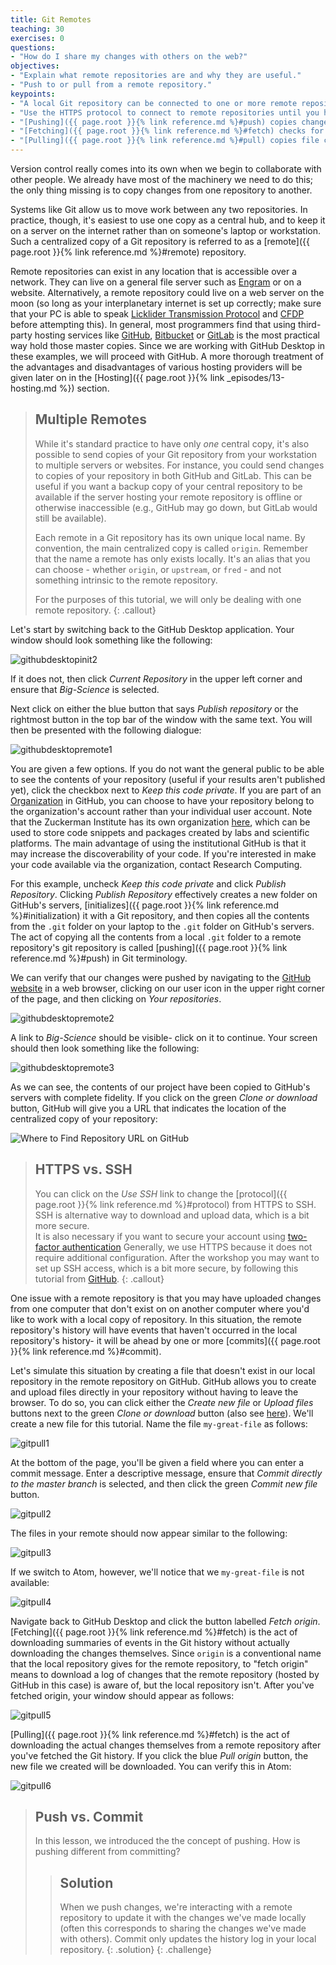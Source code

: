 ```yaml
---
title: Git Remotes
teaching: 30
exercises: 0
questions:
- "How do I share my changes with others on the web?"
objectives:
- "Explain what remote repositories are and why they are useful."
- "Push to or pull from a remote repository."
keypoints:
- "A local Git repository can be connected to one or more remote repositories."
- "Use the HTTPS protocol to connect to remote repositories until you have learned how to set up SSH."
- "[Pushing]({{ page.root }}{% link reference.md %}#push) copies changes from a local repository to a remote repository."
- "[Fetching]({{ page.root }}{% link reference.md %}#fetch) checks for changes in the history of a remote repository and copies data about those historical events to a local repository."
- "[Pulling]({{ page.root }}{% link reference.md %}#pull) copies file changes from a remote repository to a local repository."
---
```


Version control really comes into its own when we begin to collaborate with
other people.  We already have most of the machinery we need to do this; the
only thing missing is to copy changes from one repository to another.

Systems like Git allow us to move work between any two repositories.  In
practice, though, it's easiest to use one copy as a central hub, and to keep it
on a server on the internet rather than on someone's laptop or workstation.
Such a centralized copy of a Git repository is referred to as a [remote]({{ page.root }}{% link reference.md %}#remote) repository.

Remote repositories can exist in any location that is accessible over a network.
They can live on a general file server such as [Engram](https://confluence.columbia.edu/confluence/display/zmbbi/Engram%3A+Research+Data+Storage) or on a website.  Alternatively, a remote repository could live on a web server on the moon (so long as your interplanetary internet is set up correctly; make sure that your PC is able to speak [Licklider Transmission Protocol](https://en.wikipedia.org/wiki/Licklider_Transmission_Protocol) and [CFDP](https://en.wikipedia.org/wiki/CCSDS_File_Delivery_Protocol) before attempting this).
In general, most programmers find that using third-party hosting
services like [GitHub](https://github.com), [Bitbucket](https://bitbucket.org) or
[GitLab](https://gitlab.com/) is the most practical way hold those master copies.  Since we are working
with GitHub Desktop in these examples, we will proceed with GitHub.  A more thorough treatment of the
advantages and disadvantages of various hosting providers will be given later on in the [Hosting]({{ page.root }}{% link _episodes/13-hosting.md %}) section.

> ## Multiple Remotes
>
> While it's standard practice to have only *one* central copy, it's also possible to send copies
> of your Git repository from your workstation to multiple servers or websites.
> For instance, you could send changes to copies of your repository in both GitHub and GitLab.
> This can be useful if you want a backup copy of your central repository to be available if
> the server hosting your remote repository is offline or otherwise inaccessible (e.g., GitHub may go down, but GitLab would still be available).
>
> Each remote in a Git repository has its own unique local name.  By convention, the main centralized
> copy is called `origin`.  Remember that the name a remote has only exists locally. It's
> an alias that you can choose - whether `origin`, or `upstream`, or `fred` -
> and not something intrinsic to the remote repository.
>
> For the purposes of this tutorial, we will only be dealing with one remote repository.
{: .callout}

Let's start by switching back to the GitHub Desktop application.  Your window should look something like the following:

![githubdesktopinit2](../fig/github-desktop-init-2.png)

If it does not, then click *Current Repository* in the upper left corner and ensure that *Big-Science* is selected.

Next click on either the blue button that says *Publish repository* or the rightmost button in the top bar of the window with the same text.  You will then be presented with the following dialogue:

![githubdesktopremote1](../fig/github-desktop-remote-1.png)

You are given a few options.  If you do not want the general public to be able to see the contents of your repository (useful if your results aren't published yet), click the checkbox next to *Keep this code private*.  If you are part of an [Organization](https://help.github.com/en/github/setting-up-and-managing-organizations-and-teams/about-organizations) in GitHub, you can choose to have your repository belong to the organization's account rather than your individual user account.  Note that the Zuckerman Institute has its own organization [here](https://github.com/ZuckermanBrain/), which can be used to store code snippets and packages created by labs and scientific platforms.  The main advantage of using the institutional GitHub is that it may increase the discoverability of your code.  If you're interested in make your code available via the organization, contact Research Computing.

For this example, uncheck *Keep this code private* and click *Publish Repository*.  Clicking *Publish Repository* effectively creates a new folder on GitHub's servers, [initializes]({{ page.root }}{% link reference.md %}#initialization) it with a Git repository, and then copies all the contents from the `.git` folder on your
laptop to the `.git` folder on GitHub's servers.  The act of copying all the contents from a local `.git` folder to a remote repository's git repository is called [pushing]({{ page.root }}{% link reference.md %}#push) in Git terminology.

We can verify that our changes were pushed by navigating to the [GitHub website](https://github.com) in a web browser, clicking on our user icon in the upper right corner of the page, and then clicking on *Your repositories*.

![githubdesktopremote2](../fig/github-desktop-remote-2.png)

A link to *Big-Science* should be visible- click on it to continue.
Your screen should then look something like the following:

![githubdesktopremote3](../fig/github-desktop-remote-3.png)

As we can see, the contents of our project have been copied to GitHub's servers with complete fidelity.
If you click on the green *Clone or download* button, GitHub will give you a URL that indicates the location
of the centralized copy of your repository:

![Where to Find Repository URL on GitHub](../fig/github-find-repo-string.png)

> ## HTTPS vs. SSH
>
> You can click on the *Use SSH* link to change the [protocol]({{ page.root }}{% link reference.md %}#protocol)
> from HTTPS to SSH.  SSH is alternative way to download and upload data, which is a bit more secure.  
> It is also necessary if you want to secure your account using [two-factor authentication](https://help.github.com/en/github/authenticating-to-github/securing-your-account-with-two-factor-authentication-2fa) Generally,
> we use HTTPS because it does not require additional configuration.  After the workshop you may want to set up
> SSH access, which is a bit more secure, by following this tutorial from [GitHub](https://help.github.com/articles/generating-ssh-keys).
{: .callout}

One issue with a remote repository is that you may have uploaded changes from one computer that don't exist on
on another computer where you'd like to work with a local copy of repository.  In this situation,
the remote repository's history will have events that haven't occurred in the local repository's history-
it will be ahead by one or more [commits]({{ page.root }}{% link reference.md %}#commit).

Let's simulate this situation by creating a file that doesn't exist in our local repository in the remote repository on GitHub.
GitHub allows you to create and upload files directly in
your repository without having to leave the browser.
To do so, you can click either the *Create new file* or *Upload files* buttons next to
the green *Clone or download* button (also see [here](https://help.github.com/articles/adding-a-file-to-a-repository/)).  We'll create a new file for this tutorial.  Name the file `my-great-file` as follows:

![gitpull1](../fig/git-pull-1.png)

At the bottom of the page, you'll be given a field where you can enter a commit message.  Enter a descriptive message, ensure that *Commit directly to the master branch* is selected, and then click the green *Commit new file* button.

![gitpull2](../fig/git-pull-2.png)

The files in your remote should now appear similar to the following:

![gitpull3](../fig/git-pull-3.png)

If we switch to Atom, however, we'll notice that we `my-great-file` is not available:

![gitpull4](../fig/git-pull-4.png)

Navigate back to GitHub Desktop and click the button labelled *Fetch origin*.  [Fetching]({{ page.root }}{% link reference.md %}#fetch) is the act of downloading summaries of events in the Git history without actually downloading the changes themselves.  Since `origin` is a conventional name that the local repository gives for the remote repository, to "fetch origin" means to download a log of changes that the remote repository (hosted by GitHub in this case) is aware of, but the local repository isn't.  After you've fetched origin, your window should appear as follows:

![gitpull5](../fig/git-pull-5.png)

[Pulling]({{ page.root }}{% link reference.md %}#fetch) is the act of downloading the actual changes themselves from a remote repository after you've fetched the Git history.  If you click the blue *Pull origin* button, the new file we created will be downloaded.  You can verify this in Atom:

![gitpull6](../fig/git-pull-6.png)


> ## Push vs. Commit
>
> In this lesson, we introduced the the concept of pushing.
> How is pushing different from committing?
>
> > ## Solution
> > When we push changes, we're interacting with a remote repository to update it with the changes
> > we've made locally (often this corresponds to sharing the changes we've made with others).
> > Commit only updates the history log in your local repository.
> {: .solution}
{: .challenge}
